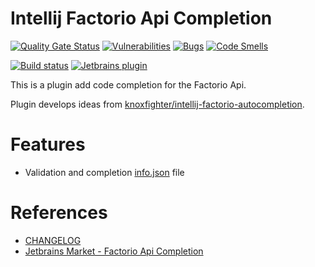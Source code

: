 # Intellij Factorio Api Completion
[![Quality Gate Status](https://sonarcloud.io/api/project_badges/measure?project=serieznyi_intelj-factorio-api-completion&metric=alert_status)](https://sonarcloud.io/summary/new_code?id=serieznyi_intelj-factorio-api-completion)
[![Vulnerabilities](https://sonarcloud.io/api/project_badges/measure?project=serieznyi_intelj-factorio-api-completion&metric=vulnerabilities)](https://sonarcloud.io/summary/new_code?id=serieznyi_intelj-factorio-api-completion)
[![Bugs](https://sonarcloud.io/api/project_badges/measure?project=serieznyi_intelj-factorio-api-completion&metric=bugs)](https://sonarcloud.io/summary/new_code?id=serieznyi_intelj-factorio-api-completion)
[![Code Smells](https://sonarcloud.io/api/project_badges/measure?project=serieznyi_intelj-factorio-api-completion&metric=code_smells)](https://sonarcloud.io/summary/new_code?id=serieznyi_intelj-factorio-api-completion)

[![Build status](https://github.com/serieznyi/intellij-factorio-api-completion/actions/workflows/gradle.yml/badge.svg?branch=master)](https://github.com/serieznyi/intellij-factorio-api-completion/actions/workflows/gradle.yml?query=branch%3Amaster)
[![Jetbrains plugin](https://img.shields.io/jetbrains/plugin/v/24333-factorio-api-completion.svg?style=flat-square)](https://plugins.jetbrains.com/plugin/24333-factorio-api-completion)

This is a plugin add code completion for the Factorio Api.

Plugin develops ideas from [knoxfighter/intellij-factorio-autocompletion](https://github.com/knoxfighter/intellij-factorio-autocompletion). 

# Features
- Validation and completion [info.json](https://wiki.factorio.com/Tutorial:Mod_structure#info.json) file

# References
- [CHANGELOG](CHANGELOG.md)
- [Jetbrains Market - Factorio Api Completion](https://plugins.jetbrains.com/plugin/24333-factorio-api-completion)